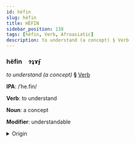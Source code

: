 ```yaml
---
id: hëfin
slug: hëfin
title: HËFİN
sidebar_position: 138
tags: [hëfin, Verb, Afroasiatic]
description: to understand (a concept) § Verb
---
```


### hëfin&emsp;<span kind="abugida">ɂʇɤ̃ɟ</span>

*to understand (a concept)* **§** [Verb](../../tags/Verb)

**IPA**: /ˈhe.fin/

**Verb**: to understand

**Noun**: a concept

**Modifier**: understandable

<details>
    <summary>Origin</summary>
    Hebrew הֵבִין hevín /(h)eˈvin/<br/>
    <em>Afroasiatic Language Family</em>
</details>